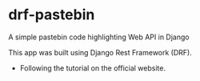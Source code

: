 # drf-pastebin
 A simple pastebin code highlighting Web API in Django

This app was built using Django Rest Framework (DRF).
- Following the tutorial on the official website.
